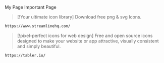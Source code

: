 My Page Important Page


> [!Your ultimate icon library]
> Download free png & svg Icons.
```bash
https://www.streamlinehq.com/
```
> [!pixel-perfect icons for web design]
> Free and open source icons designed to make your website or app attractive, visually consistent and simply beautiful.
```bash
https://tabler.io/
```

 

